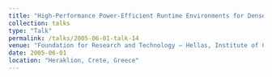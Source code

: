 ```yaml
---
title: "High-Performance Power-Efficient Runtime Environments for Dense Computing Systems"
collection: talks
type: "Talk"
permalink: /talks/2005-06-01-talk-14
venue: "Foundation for Research and Technology – Hellas, Institute of Computer Science"
date: 2005-06-01
location: "Heraklion, Crete, Greece"
---
```

